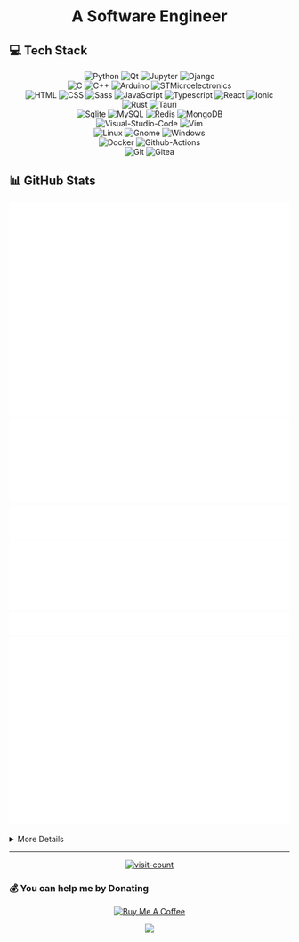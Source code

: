 <!--
### Hi there 👋

**IamRezaMousavi/IamRezaMousavi** is a ✨ _special_ ✨ repository because its `README.md` (this file) appears on your GitHub profile.

Here are some ideas to get you started:

- 🔭 I’m currently working on ...
- 🌱 I’m currently learning ...
- 👯 I’m looking to collaborate on ...
- 🤔 I’m looking for help with ...
- 💬 Ask me about ...
- 📫 How to reach me: ...
- 😄 Pronouns: ...
- ⚡ Fun fact: ...
-->

<!-- markdownlint-disable MD033 -->
<h1 align="center">A Software Engineer</h1>

## 💻 Tech Stack

<div align="center">

![Python](https://img.shields.io/badge/Python-black?style=flat-square&logo=python)
![Qt](https://img.shields.io/badge/Qt-black?style=flat-square&logo=qt)
![Jupyter](https://img.shields.io/badge/Jupyter-black?style=flat-square&logo=jupyter)
![Django](https://img.shields.io/badge/Django-black?style=flat-square&logo=django&logoColor=092e20)
</br>
![C](https://img.shields.io/badge/C-black?style=flat-square&logo=c&logoColor=a8b9cc)
![C++](https://img.shields.io/badge/C%2B%2B-black?style=flat-square&logo=c%2B%2B&logoColor=00599C)
![Arduino](https://img.shields.io/badge/Arduino-black?style=flat-square&logo=arduino&logoColor=00878f)
![STMicroelectronics](https://img.shields.io/badge/STMicroelectronics-black?style=flat-square&logo=stmicroelectronics&logoColor=03234b)
</br>
![HTML](https://img.shields.io/badge/HTML-black?style=flat-square&logo=html5)
![CSS](https://img.shields.io/badge/CSS-black?style=flat-square&logo=css3&logoColor=1572b6)
![Sass](https://img.shields.io/badge/Sass-black?style=flat-square&logo=sass)
![JavaScript](https://img.shields.io/badge/JavaScript-black?style=flat-square&logo=javascript)
![Typescript](https://img.shields.io/badge/Typescript-black?style=flat-square&logo=typescript)
![React](https://img.shields.io/badge/React-black?style=flat-square&logo=react)
![Ionic](https://img.shields.io/badge/Ionic-black?style=flat-square&logo=ionic)
</br>
![Rust](https://img.shields.io/badge/Rust-black?style=flat-square&logo=rust)
![Tauri](https://img.shields.io/badge/Tauri-black?style=flat-square&logo=tauri)
</br>
![Sqlite](https://img.shields.io/badge/Sqlite-black?style=flat-square&logo=sqlite&logoColor=003b57)
![MySQL](https://img.shields.io/badge/MySQL-black?style=flat-square&logo=mysql)
![Redis](https://img.shields.io/badge/Redis-black?style=flat-square&logo=redis)
![MongoDB](https://img.shields.io/badge/MongoDB-black?style=flat-square&logo=mongodb)
</br>
![Visual-Studio-Code](https://img.shields.io/badge/Visual_Studio_Code-black?style=flat-square&logo=visual-studio-code&logoColor=007acc)
![Vim](https://img.shields.io/badge/Vim-black?style=flat-square&logo=vim&logoColor=019733)
</br>
![Linux](https://img.shields.io/badge/Linux-black?style=flat-square&logo=linux)
![Gnome](https://img.shields.io/badge/Gnome-black?style=flat-square&logo=gnome)
![Windows](https://img.shields.io/badge/Windows-black?style=flat-square&logo=windows&logoColor=0078d6)
</br>
![Docker](https://img.shields.io/badge/Docker-black?style=flat-square&logo=docker)
![Github-Actions](https://img.shields.io/badge/Github_Actions-black?style=flat-square&logo=github-actions)
</br>
![Git](https://img.shields.io/badge/Git-black?style=flat-square&logo=git)
![Gitea](https://img.shields.io/badge/Gitea-black?style=flat-square&logo=gitea)
</div>

## 📊 GitHub Stats

<div align="center">

![User Metrics](./images/user-metrics.svg)
![Most Used Languages](./images/most-used-languages.svg)
![Achievements Detailed](./images/achievements-detailed.svg)
![Comment Reactions](./images/comment-reactions.svg)
![Star List Languages](./images/star-list-languages.svg)
![Recent Activity](./images/recent-activity.svg)
</div>

<details>
<summary>More Details</summary>
<div align="center">

![top-langs](https://github-readme-stats.vercel.app/api/top-langs/?username=iamrezamousavi&theme=dark&hide_border=false&include_all_commits=true&count_private=true&layout=donut&langs_count=6)

![github-stats](https://github-readme-stats.vercel.app/api?username=iamrezamousavi&theme=dark&hide_border=false&include_all_commits=true&count_private=true)

![github-streak](https://github-readme-streak-stats.herokuapp.com/?user=iamrezamousavi&theme=dark&hide_border=false)

### 🏆 GitHub Trophies

![github-trophy](https://github-profile-trophy.vercel.app/?username=iamrezamousavi&theme=radical&no-frame=false&no-bg=true&margin-w=4&row=2&columns=4)

</div>
</details>

---

<div align="center">

[![visit-count](https://visitcount.itsvg.in/api?id=IamRezaMousavi&label=Profile%20Views&color=3&icon=5&pretty=false)](https://visitcount.itsvg.in)
</div>

### 💰 You can help me by Donating

<div align="center">
<a href="https://www.buymeacoffee.com/iamrezamousavi" target="_blank"><img src="https://cdn.buymeacoffee.com/buttons/v2/default-yellow.png" alt="Buy Me A Coffee" style="height: 30px !important;width: 118px !important;" ></a>

<a href="http://www.coffeete.ir/iamrezamousavi"><img src="http://www.coffeete.ir/images/buttons/lemonchiffon.png" style="width:118px;" /></a>

</div>
<!-- markdownlint-enable MD033 -->
